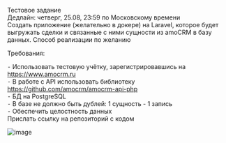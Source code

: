 Тестовое задание  
Дедлайн: четверг, 25.08, 23:59 по Московскому времени  
Создать приложение (желательно в докере) на Laravel, которое будет выгружать сделки и связанные с ними сущности из amoCRM в базу данных. Способ реализации по желанию  

Требования:  

⁃ Использовать тестовую учётку, зарегистрировавшись на https://www.amocrm.ru  
⁃ В работе с API использовать библиотеку https://github.com/amocrm/amocrm-api-php  
⁃ БД на PostgreSQL  
⁃ В базе не должно быть дублей: 1 сущность - 1 запись  
⁃ Обеспечить целостность данных  
Прислать ссылку на репозиторий с кодом  

![image](https://media.discordapp.net/attachments/236923388331950081/1012354432404570173/111.png?width=1069&height=669)
